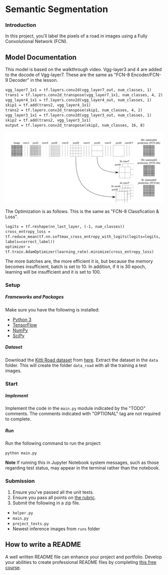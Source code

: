 # Semantic Segmentation
### Introduction
In this project, you'll label the pixels of a road in images using a Fully Convolutional Network (FCN).

## Model Documentation
This model is based on the walkthrough video. Vgg-layer3 and 4 are added to the docode of Vgg-layer7.
These are the same as "FCN-8 Encoder/FCN-9 Decoder" in the lesson.

~~~
vgg_layer7_1x1 = tf.layers.conv2d(vgg_layer7_out, num_classes, 1) 
trans1 = tf.layers.conv2d_transpose(vgg_layer7_1x1, num_classes, 4, 2) 
vgg_layer4_1x1 = tf.layers.conv2d(vgg_layer4_out, num_classes, 1)
skip1 = tf.add(trans2, vgg_layer4_1x1)
trans2 = tf.layers.conv2d_transpose(skip1, num_classes, 4, 2)
vgg_layer3_1x1 = tf.layers.conv2d(vgg_layer3_out, num_classes, 1)
skip2 = tf.add(trans2, vgg_layer3_1x1)
output = tf.layers.conv2d_transpose(skip2, num_classes, 16, 8)
~~~

![](./files/arch.png)

The Optimization is as follows. This is the same as "FCN-8 Classfication & Loss".
 
~~~
logits = tf.reshape(nn_last_layer, (-1, num_classes))
cross_entropy_loss = tf.reduce_mean(tf.nn.softmax_cross_entropy_with_logits(logits=logits, labels=correct_label))
optimizer = tf.train.AdamOptimizer(learning_rate).minimize(cross_entropy_loss)
~~~

The more batches are, the more efficient it is, but because the memory becomes insufficient, batch is set to 10.
In addition, if it is 30 epoch, learning will be insufficient and it is set to 100.

### Setup
##### Frameworks and Packages
Make sure you have the following is installed:
 - [Python 3](https://www.python.org/)
 - [TensorFlow](https://www.tensorflow.org/)
 - [NumPy](http://www.numpy.org/)
 - [SciPy](https://www.scipy.org/)
##### Dataset
Download the [Kitti Road dataset](http://www.cvlibs.net/datasets/kitti/eval_road.php) from [here](http://www.cvlibs.net/download.php?file=data_road.zip).  Extract the dataset in the `data` folder.  This will create the folder `data_road` with all the training a test images.

### Start
##### Implement
Implement the code in the `main.py` module indicated by the "TODO" comments.
The comments indicated with "OPTIONAL" tag are not required to complete.
##### Run
Run the following command to run the project:
```
python main.py
```
**Note** If running this in Jupyter Notebook system messages, such as those regarding test status, may appear in the terminal rather than the notebook.

### Submission
1. Ensure you've passed all the unit tests.
2. Ensure you pass all points on [the rubric](https://review.udacity.com/#!/rubrics/989/view).
3. Submit the following in a zip file.
 - `helper.py`
 - `main.py`
 - `project_tests.py`
 - Newest inference images from `runs` folder
 
 ## How to write a README
A well written README file can enhance your project and portfolio.  Develop your abilities to create professional README files by completing [this free course](https://www.udacity.com/course/writing-readmes--ud777).
